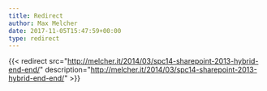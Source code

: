 ```yaml
---
title: Redirect
author: Max Melcher
date: 2017-11-05T15:47:59+00:00
type: redirect
---
```

{{< redirect src="http://melcher.it/2014/03/spc14-sharepoint-2013-hybrid-end-end/" description="http://melcher.it/2014/03/spc14-sharepoint-2013-hybrid-end-end/" >}}
